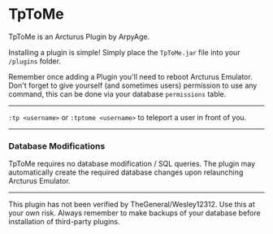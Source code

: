 # TpToMe

TpToMe is an Arcturus Plugin by ArpyAge.

Installing a plugin is simple! Simply place the `TpToMe.jar` file into your `/plugins` folder.

Remember once adding a Plugin you'll need to reboot Arcturus Emulator. Don't forget to give yourself (and sometimes users) permission to use any command, this can be done via your database `permissions` table.

---

`:tp <username>` or `:tptome <username>` to teleport a user in front of you.

---

### Database Modifications

TpToMe requires no database modification / SQL queries. The plugin may automatically create the required database changes upon relaunching Arcturus Emulator.

---

This plugin has not been verified by TheGeneral/Wesley12312. Use this at your own risk. Always remember to make backups of your database before installation of third-party plugins.